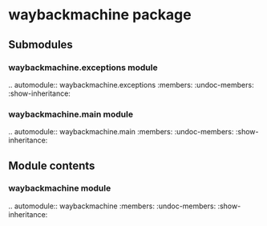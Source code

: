 # waybackmachine package

## Submodules

### waybackmachine.exceptions module

.. automodule:: waybackmachine.exceptions
   :members:
   :undoc-members:
   :show-inheritance:

### waybackmachine.main module

.. automodule:: waybackmachine.main
   :members:
   :undoc-members:
   :show-inheritance:

## Module contents

### waybackmachine module

.. automodule:: waybackmachine
   :members:
   :undoc-members:
   :show-inheritance: